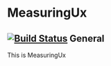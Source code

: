 MeasuringUx
======
[![Build Status](https://travis-ci.org/crispab/MeasuringUx.svg?branch=master)](https://travis-ci.org/crispab/MeasuringUx)
General
-------
This is MeasuringUx

